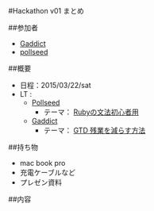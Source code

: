 #Hackathon v01 まとめ

##参加者
* [Gaddict](https://github.com/Gaddict)
* [pollseed](https://github.com/pollseed)

##概要
* 日程：2015/03/22/sat
* LT : 
  * [Pollseed](https://github.com/pollseed)
    * テーマ： [Rubyの文法初心者用](http://www.slideshare.net/pollseed/ruby-46129810)
  * [Gaddict](https://github.com/Gaddict)
    * テーマ： [GTD 残業を減らす方法](http://www.slideshare.net/Gaddict/gtd-46129824)

##持ち物
* mac book pro
* 充電ケーブルなど
* プレゼン資料

##内容

